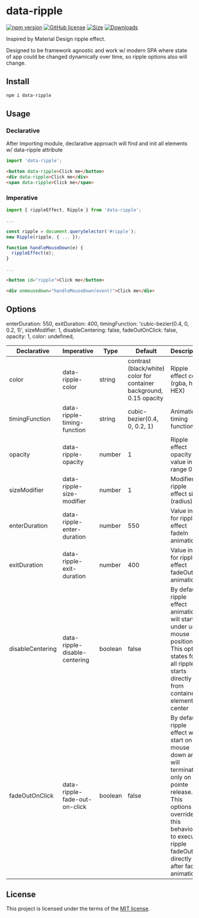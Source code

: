 # data-ripple

[![npm version](https://img.shields.io/npm/v/data-ripple.svg)](https://www.npmjs.com/package/data-ripple) [![GitHub license](https://img.shields.io/badge/license-MIT-blue.svg)](https://github.com/mopcweb/data-ripple/blob/master/LICENSE) [![Size](https://img.shields.io/bundlephobia/minzip/data-ripple.svg)](https://npmjs.org/package/data-ripple) [![Downloads](https://img.shields.io/npm/dm/data-ripple.svg)](https://npmjs.org/package/data-ripple)

Inspired by Material Design ripple effect.

Designed to be framework agnostic and work w/ modern SPA where state of app could be changed dynamically over time, so ripple options also will change.

## Install

```bash
npm i data-ripple
```

## Usage

### Declarative

After importing module, declarative approach will find and init all elements w/ data-ripple attribute

```ts
import 'data-ripple';
```

```html
<button data-ripple>Click me</button>
<div data-ripple>Click me</div>
<span data-ripple>Click me</span>
```

### Imperative

```ts
import { rippleEffect, Ripple } from 'data-ripple';

...

const ripple = document.querySelector('#ripple');
new Ripple(ripple, { ... });

function handleMouseDown(e) {
  rippleEffect(e);
}

...
```

```html
<button id="ripple">Click me</button>

<div onmousedown="handleMouseDown(event)">Click me</div>
```

## Options

enterDuration: 550,
exitDuration: 400,
timingFunction: 'cubic-bezier(0.4, 0, 0.2, 1)',
sizeModifier: 1,
disableCentering: false,
fadeOutOnClick: false,
opacity: 1,
color: undefined,

Declarative | Imperative | Type | Default | Description
----------- | ---------- | ---- | ------- | -----------
  color     | data-ripple-color | string | contrast (black/white) color for container background, 0.15 opacity | Ripple effect color (rgba, hsla, HEX)
  timingFunction | data-ripple-timing-function | string | cubic-bezier(0.4, 0, 0.2, 1) | Animation timing function
  opacity | data-ripple-opacity | number | 1 | Ripple effect opacity value in range 0 - 1
  sizeModifier | data-ripple-size-modifier | number | 1 | Modifier for ripple effect size (radius)
  enterDuration | data-ripple-enter-duration | number | 550 | Value in ms for ripple effect fadeIn animation
  exitDuration | data-ripple-exit-duration | number | 400 | Value in ms for ripple effect fadeOut animation
  disableCentering | data-ripple-disable-centering | boolean | false | By default ripple effect animation will start under user mouse position. This option states for all ripples starts directly from container element center
  fadeOutOnClick | data-ripple-fade-out-on-click | boolean | false | By default ripple effect will start on mouse down and will terminate only on pointe release. This options overrides this behaviour to execute ripple fadeOut directly after fadeIn animation


## License

This project is licensed under the terms of the [MIT license](https://github.com/mopcweb/data-ripple/blob/master/LICENSE).
